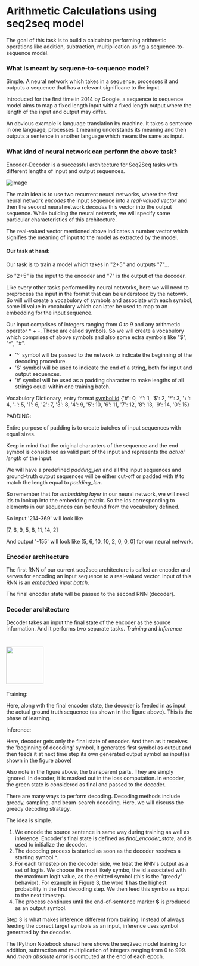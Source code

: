 # Arithmetic Calculations using seq2seq model

The goal of this task is to build a calculator performing arithmetic operations like addition, subtraction, multiplication using a sequence-to-sequence model.

### What is meant by sequene-to-sequence model?
Simple. A neural network which takes in a sequence, processes it and outputs a sequence that has a relevant significane to the input. 

Introduced for the first time in 2014 by Google, a sequence to sequence model aims to map a fixed length input with a fixed length output where the length of the input and output may differ.

An obvious example is language translation by machine. It takes a sentence in one language, processes it meaning understands its meaning and then outputs a sentence in another language which means the same as input.

### What kind of neural network can perform the above task?

Encoder-Decoder is a successful architecture for Seq2Seq tasks with different lengths of input and output sequences. 

![image](https://github.com/tensorflow/nmt/blob/master/nmt/g3doc/img/encdec.jpg?raw=true)

The main idea is to use two recurrent neural networks, where the first neural network *encodes* the input sequence into a *real-valued vector* and then the second neural network *decodes* this vector into the output sequence. While building the neural network, we will specify some particular characteristics of this architecture.

The real-valued vector mentioned above indicates a number vector which signifies the meaning of input to the model as extracted by the model.

#### Our task at hand:

Our task is to train a model which takes in "2+5" and outputs "7"...

So "2+5" is the input to the encoder and "7" is the output of the decoder.

Like every other tasks performed by neural networks, here we will need to preprocess the input in the format that can be understood by the netowrk. So will will create a vocabulory of symbols and associate with each symbol, some id value in vocabulory which can later be used to map to an embedding for the input sequence.


Our input comprises of integers ranging from *0 to 9* and any arithmetic operator * + -. These are called symbols.
So we will create a vocabulory which comprises of above symbols and also some extra symbols like "$", "^", "#".

* '^' symbol will be passed to the network to indicate the beginning of the decoding procedure.
* '$' symbol will be used to indicate the end of a string, both for input and output sequences.
* '#' symbol will be used as a padding character to make lengths of all strings equal within one training batch.


Vocabulory Dictionary, entry format <symbol:id> 
{'#': 0, '^': 1, '$': 2, '*': 3, '+': 4, '-': 5, '1': 6, '2': 7, '3': 8, '4': 9, '5': 10, '6': 11, '7': 12, '8': 13, '9': 14, '0': 15}

PADDING:

Entire purpose of padding is to create batches of input sequences with equal sizes.

Keep in mind that the original characters of the sequence and the end symbol is considered as valid part of the input and represents the *actual length* of the input.

We will have a predefined *padding_len* and all the input sequences and ground-truth output sequences will be either cut-off or padded with # to match the length equal to *padding_len*.

So remember that for *embedding layer* in our neural network, we will need ids to lookup into the embedding matrix. So the ids corresponding to elements in our sequences can be found from the vocabulory defined. 

So input '214-369' will look like 

[7, 6, 9, 5, 8, 11, 14, 2]

And output '-155' will look like [5, 6, 10, 10, 2, 0, 0, 0]
for our neural network.

### Encoder architecture

The first RNN of our current seq2seq architecture is called an encoder and serves for encoding an input sequence to a real-valued vector. Input of this RNN is an *embedded input batch*.

The final encoder state will be passed to the second RNN (decoder).

### Decoder architecture

Decoder takes an input the final state of the encoder as the source information. And it performs two separate tasks.
*Training* and *Inference*

# <img src="https://github.com/hse-aml/natural-language-processing/blob/master/week4/encoder-decoder-pic.png?raw=true" style="width: 100px">

Training:

Here, along wth the final encoder state, the decoder is feeded in as input the actual ground truth sequence (as shown in the figure above). This is the phase of learning.

Inference:

Here, decoder gets only the final state of encoder. And then as it receives the 'beginning of decoding' symbol, it generates first symbol as output and then feeds it at next time step its own generated output symbol as input(as shown in the figure above)

Also note in the figure above, the transparent parts. They are simply ignored. In decoder, it is masked out in the loss computation. In encoder, the green state is considered as final and passed to the decoder.

There are many ways to perform decoding. Decoding methods include greedy, sampling, and beam-search decoding. Here, we will discuss the greedy decoding strategy.

The idea is simple.

1. We encode the source sentence in same way during training as well as inference. Encoder's final state is defined as  *final_encoder_state*, and is used to initialize the decoder.
2. The decoding process is started as soon as the decoder receives a starting symbol **^**.
3. For each timestep on the decoder side, we treat the RNN's output as a set of logits. We choose the most likely symbo, the id associated with the maximum logit value, as the emitted symbol (this is the "greedy" behavior). For example in Figure 3, the word **1** has the highest probability in the first decoding step. We then feed this symbo as input to the next timestep.
4. The process continues until the end-of-sentence marker **$** is produced as an output symbol.

Step 3 is what makes inference different from training. Instead of always feeding the correct target symbols as an input, inference uses symbol generated by the decoder.

The IPython Notebook shared here shows the seq2seq model training for addition, subtraction and multiplication of integers ranging from 0 to 999. And *mean absolute error* is computed at the end of each epoch. 































